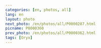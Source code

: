 ```yaml
---
categories: [en, photos, all]
lang: en
layout: photo
next_photo: /en/photos/all/P0000287.html
picname: P0000360
prev_photo: /en/photos/all/P0000362.html
tags: [Oryx]
---
```

